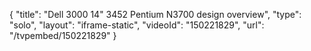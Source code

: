 {
    "title": "Dell 3000 14\" 3452 Pentium N3700 design overview",
    "type": "solo",
    "layout": "iframe-static",
    "videoId": "150221829",
    "url": "\/tvpembed\/150221829"
}